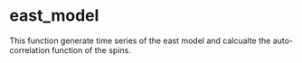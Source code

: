 # east_model
This function generate time series of the east model and calcualte the auto-correlation function of the spins.
